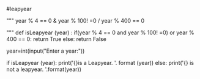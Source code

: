 #leapyear

"""
year % 4 == 0 &
year % 100! =0 /
year % 400 == 0

"""
def isLeapyear (year) :
   if(year % 4 == 0 and year % 100! =0) or year % 400 == 0:
   return True
 else:
   return False

year=int(input("Enter a year:")) 

if isLeapyear (year):
 print('{}is a Leapyear. '. format (year)) 
else:
  print('{} is not a leapyear. '.format(year)) 

  
